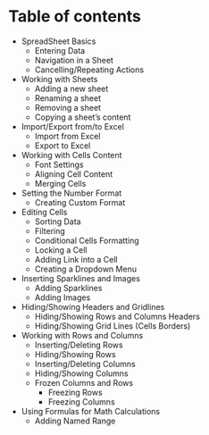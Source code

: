 # Table of contents

* SpreadSheet Basics
	* Entering Data
	* Navigation in a Sheet
	* Cancelling/Repeating Actions
* Working with Sheets
	* Adding a new sheet
	* Renaming a sheet
	* Removing a sheet
	* Copying a sheet’s content
* Import/Export from/to Excel
	* Import from Excel
	* Export to Excel
* Working with Cells Content
	* Font Settings
	* Aligning Cell Content
	* Merging Cells
* Setting the Number Format
	* Creating Custom Format
* Editing Cells
	* Sorting Data
	* Filtering
	* Conditional Cells Formatting
	* Locking a Cell
	* Adding Link into a Cell
	* Creating a Dropdown Menu
* Inserting Sparklines and Images
	* Adding Sparklines
	* Adding Images
* Hiding/Showing Headers and Gridlines
	* Hiding/Showing Rows and Columns Headers
	* Hiding/Showing Grid Lines (Cells Borders)
* Working with Rows and Columns
	* Inserting/Deleting Rows
	* Hiding/Showing Rows
	* Inserting/Deleting Columns
	* Hiding/Showing Columns
	* Frozen Columns and Rows
		* Freezing Rows
		* Freezing Columns
* Using Formulas for Math Calculations
	* Adding Named Range

